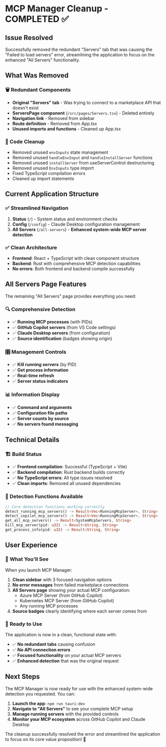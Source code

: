 # MCP Manager Cleanup - COMPLETED ✅

## Issue Resolved
Successfully removed the redundant "Servers" tab that was causing the "Failed to load servers" error, streamlining the application to focus on the enhanced "All Servers" functionality.

## What Was Removed

### 🗑️ Redundant Components
- **Original "Servers" tab** - Was trying to connect to a marketplace API that doesn't exist
- **ServersPage component** (`/src/pages/Servers.tsx`) - Deleted entirely
- **Navigation link** - Removed from sidebar
- **Route definition** - Removed from App.tsx
- **Unused imports and functions** - Cleaned up App.tsx

### 🧹 Code Cleanup
- Removed unused `envInputs` state management
- Removed unused `handleEnvInput` and `handleInstallServer` functions  
- Removed unused `installServer` from useServerControl destructuring
- Removed unused `EnvInputs` type import
- Fixed TypeScript compilation errors
- Cleaned up import statements

## Current Application Structure

### ✅ Streamlined Navigation
1. **Status** (`/`) - System status and environment checks
2. **Config** (`/config`) - Claude Desktop configuration management
3. **All Servers** (`/all-servers`) - **Enhanced system-wide MCP server detection**

### ✅ Clean Architecture
- **Frontend**: React + TypeScript with clean component structure
- **Backend**: Rust with comprehensive MCP detection capabilities
- **No errors**: Both frontend and backend compile successfully

## All Servers Page Features

The remaining "All Servers" page provides everything you need:

### 🔍 **Comprehensive Detection**
- ✅ **Running MCP processes** (with PIDs)
- ✅ **GitHub Copilot servers** (from VS Code settings)  
- ✅ **Claude Desktop servers** (from configuration)
- ✅ **Source identification** (badges showing origin)

### 🎛️ **Management Controls**
- ✅ **Kill running servers** (by PID)
- ✅ **Get process information**
- ✅ **Real-time refresh**
- ✅ **Server status indicators**

### 📊 **Information Display**
- ✅ **Command and arguments**
- ✅ **Configuration file paths**
- ✅ **Server counts by source**
- ✅ **No servers found messaging**

## Technical Details

### 🏗️ **Build Status**
- ✅ **Frontend compilation**: Successful (TypeScript + Vite)
- ✅ **Backend compilation**: Rust backend builds correctly
- ✅ **No TypeScript errors**: All type issues resolved
- ✅ **Clean imports**: Removed all unused dependencies

### 🧪 **Detection Functions Available**
```rust
// Core detection functions working correctly
detect_running_mcp_servers() -> Result<Vec<RunningMcpServer>, String>
detect_copilot_mcp_servers() -> Result<Vec<RunningMcpServer>, String>  
get_all_mcp_servers() -> Result<SystemMcpServers, String>
kill_mcp_server(pid: u32) -> Result<String, String>
get_process_info(pid: u32) -> Result<String, String>
```

## User Experience

### 🎯 **What You'll See**
When you launch MCP Manager:
1. **Clean sidebar** with 3 focused navigation options
2. **No error messages** from failed marketplace connections
3. **All Servers page** showing your actual MCP configuration:
   - Azure MCP Server (from GitHub Copilot)
   - Kubernetes MCP Server (from GitHub Copilot)
   - Any running MCP processes
4. **Source badges** clearly identifying where each server comes from

### 🚀 **Ready to Use**
The application is now in a clean, functional state with:
- ✅ **No redundant tabs** causing confusion
- ✅ **No API connection errors** 
- ✅ **Focused functionality** on your actual MCP servers
- ✅ **Enhanced detection** that was the original request

## Next Steps

The MCP Manager is now ready for use with the enhanced system-wide detection you requested. You can:

1. **Launch the app**: `npm run tauri:dev`
2. **Navigate to "All Servers"** to see your complete MCP setup
3. **Manage running servers** with the provided controls
4. **Monitor your MCP ecosystem** across GitHub Copilot and Claude Desktop

The cleanup successfully resolved the error and streamlined the application to focus on its core value proposition! 🎉
